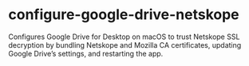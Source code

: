# configure-google-drive-netskope
Configures Google Drive for Desktop on macOS to trust Netskope SSL decryption by bundling Netskope and Mozilla CA certificates, updating Google Drive’s settings, and restarting the app.
